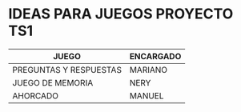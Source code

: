# IDEAS PARA JUEGOS PROYECTO TS1
|JUEGO|ENCARGADO|
|-----|---------|
|PREGUNTAS Y RESPUESTAS|MARIANO|
|JUEGO DE MEMORIA|NERY|
|AHORCADO|MANUEL|